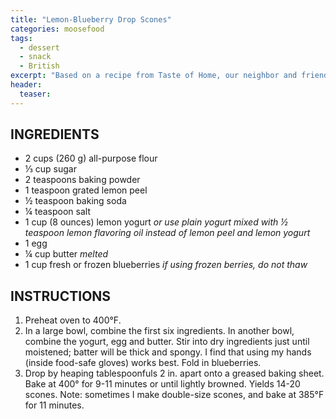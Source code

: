 ```yaml
---
title: "Lemon-Blueberry Drop Scones"
categories: moosefood
tags: 
  - dessert
  - snack
  - British
excerpt: "Based on a recipe from Taste of Home, our neighbor and friend Leona has made these for us a few times and they're light and delicious. They are also very good with dried cherries instead of blueberries."
header:
  teaser: 
---
```


## INGREDIENTS
* 2 cups (260 g) all-purpose flour
* ⅓ cup sugar
* 2 teaspoons baking powder
* 1 teaspoon grated lemon peel
* ½ teaspoon baking soda
* ¼ teaspoon salt
* 1 cup (8 ounces) lemon yogurt *or use plain yogurt mixed with ½ teaspoon lemon flavoring oil instead of lemon peel and lemon yogurt*
* 1 egg
* ¼ cup butter *melted*
* 1 cup fresh or frozen blueberries *if using frozen berries, do not thaw*

## INSTRUCTIONS
1. Preheat oven to 400°F.
2. In a large bowl, combine the first six ingredients. In another bowl, combine the yogurt, egg and butter. Stir into dry ingredients just until moistened; batter will be thick and spongy. I find that using my hands (inside food-safe gloves) works best. Fold in blueberries.
3. Drop by heaping tablespoonfuls 2 in. apart onto a greased baking sheet. Bake at 400° for 9-11 minutes or until lightly browned. Yields 14-20 scones. Note: sometimes I make double-size scones, and bake at 385°F for 11 minutes. 

